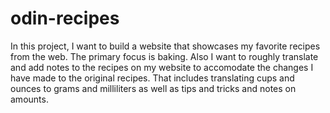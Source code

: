 # odin-recipes

In this project, I want to build a website that showcases my favorite recipes from the web. The primary focus is baking. Also I want to roughly translate and add notes to the recipes on my website to accomodate the changes I have made to the original recipes. That includes translating cups and ounces to grams and milliliters as well as tips and tricks and notes on amounts.
